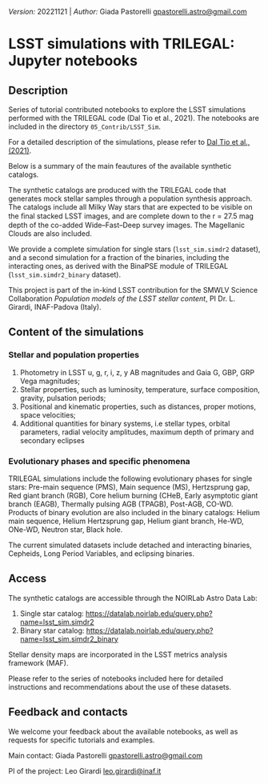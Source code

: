 *Version:* 20221121 | *Author:* Giada Pastorelli <gpastorelli.astro@gmail.com>

# LSST simulations with TRILEGAL: Jupyter notebooks


## Description

Series of tutorial contributed notebooks to explore the LSST simulations performed with the TRILEGAL code (Dal Tio et al., 2021).
The notebooks are included in the directory `05_Contrib/LSST_Sim`.

For a detailed description of the simulations, please refer to [Dal Tio et al., (2021)](https://doi.org/10.3847/1538-4365/ac7be6).

Below is a summary of the main feautures of the available synthetic catalogs. 

The synthetic catalogs are produced with the TRILEGAL code that generates mock stellar samples through a population synthesis approach. The catalogs include all Milky Way stars that are expected to be visible on the ﬁnal stacked LSST images, and are complete down to the r = 27.5 mag depth of the co-added Wide–Fast–Deep survey images.
The Magellanic Clouds are also included. 

We provide a complete simulation for single stars (`lsst_sim.simdr2` dataset), and a second simulation for a fraction of the binaries, including the interacting ones, as derived with the BinaPSE module of TRILEGAL (`lsst_sim.simdr2_binary` dataset).

This project is part of the in-kind LSST contribution for the SMWLV Science Collaboration *Population models of the LSST stellar content*, PI Dr. L. Girardi, INAF-Padova (Italy).

## Content of the simulations

### Stellar and population properties

1. Photometry in LSST u, g, r, i, z, y AB magnitudes and Gaia G, GBP, GRP Vega magnitudes;
2. Stellar properties, such as luminosity, temperature, surface composition, gravity, pulsation periods;
3. Positional and kinematic properties, such as distances, proper motions, space velocities;
4. Additional quantities for binary systems, i.e stellar types, orbital parameters, radial velocity amplitudes, maximum depth of primary and secondary eclipses

### Evolutionary phases and specific phenomena

TRILEGAL simulations include the following evolutionary phases for single stars: Pre-main sequence (PMS), Main sequence (MS), Hertzsprung gap, Red giant branch (RGB), Core helium burning (CHeB, Early asymptotic giant branch (EAGB), Thermally pulsing AGB (TPAGB), Post-AGB, CO-WD. Products of binary evolution are also included in the binary catalogs: Helium main sequence, Helium Hertzsprung gap, Helium giant branch, He-WD, ONe-WD, Neutron star, Black hole.

The current simulated datasets include detached and interacting binaries, Cepheids, Long Period Variables, and eclipsing binaries. 

## Access

The synthetic catalogs are accessible through the NOIRLab Astro Data Lab:

1. Single star catalog: <https://datalab.noirlab.edu/query.php?name=lsst_sim.simdr2>
2. Binary star catalog: <https://datalab.noirlab.edu/query.php?name=lsst_sim.simdr2_binary>

Stellar density maps are incorporated in the LSST metrics analysis framework (MAF).

Please refer to the series of notebooks included here for detailed instructions and recommendations about the use of these datasets. 

## Feedback and contacts 

We welcome your feedback about the available notebooks, as well as requests for specific tutorials and examples. 

Main contact:
Giada Pastorelli <gpastorelli.astro@gmail.com>

PI of the project:
Leo Girardi <leo.girardi@inaf.it>
